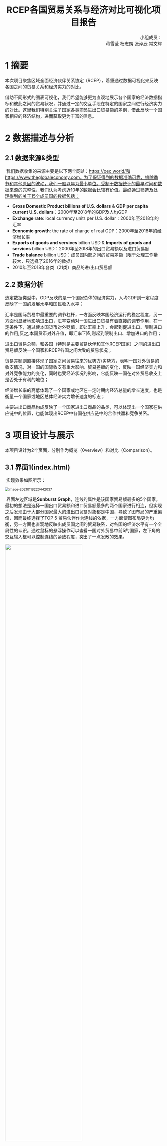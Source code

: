 <h1 align=center>RCEP各国贸易关系与经济对比可视化项目报告</h1>

<div align=right>小组成员：<br>蒋雪莹 杨志朗 张泽辰 常文辉
</div>


# 1 摘要

​		本次项目聚焦区域全面经济伙伴关系协定（RCEP），着重通过数据可视化来反映各国之间的贸易关系和经济实力的对比。

​		借助不同形式的图表可视化，我们希望能够更为直观地展示各个国家的经济数据指标和彼此之间的贸易状况，并通过一定的交互手段在特定的国家之间进行经济实力的对比。这里我们特别关注了国家各类商品进出口贸易额的差别，借此反映一个国家相应的经济结构，进而获取更为丰富的信息。

# 2 数据描述与分析

## 2.1 数据来源&类型

​		我们数据收集的来源主要是以下两个网站：https://oec.world/和https://www.theglobaleconomy.com。为了保证得到的数据准确可靠，排除季节和其他原因的波动，我们一般以年为最小单位。受制于数据统计的最早时间和数据来源的完整性，我们认为考虑近10年的数据会比较有价值。最终通过筛选及处理得到的关于15个成员国的数据包括：

- **Gross Domestic  Product billions of U.S. dollars** & **GDP per capita  current U.S. dollars**：2000年至2018年的GDP及人均GDP
- **Exchange rate**: local  currency units per U.S. dollar：2000年至2018年的汇率
- **Economic growth**:  the rate of change of real GDP：2000年至2018年的经济增长率
- **Exports of goods  and services** billion USD & **Imports of goods  and services** billion USD：2000年至2018年的出口贸易额以及进口贸易额
- **Trade balance** billion USD：成员国内部之间的贸易差额（限于处理工作量较大，只选择了2016年的数据）
- 2010年至2018年各类（21类）商品的进/出口贸易额

## 2.2 数据分析

​		选定数据类型中，GDP反映的是一个国家总体的经济实力，人均GDP则一定程度反映了一国的发展水平和国民收入水平；

​        汇率是国际贸易中最重要的调节杠杆，一方面反映本国经济运行的稳定程度，另一方面也显著地影响进出口，汇率变动对一国进出口贸易有着直接的调节作用，在一定条件下，通过使本国货币对外贬值，即让汇率上升，会起到促进出口、限制进口的作用;反之,本国货币对外升值，即汇率下降,则起到限制出口、增加进口的作用；

​        进出口贸易总额，和各国（特别是主要贸易伙伴和其他RCEP国家）之间的进出口贸易额反映一个国家和RCEP各国之间大致的贸易状况；

​        贸易差额则直接体现了国家之间贸易往来的优势方/劣势方，表明一国对外贸易的收支情况，对一国的国际收支有重大影响。贸易差额的变化，反映一国经济实力和对外竞争能力的变化，同时也受经济状况的影响，它能反映一国在对外贸易收支上是否处于有利的地位；

​        经济增长率的高低体现了一个国家或地区在一定时期内经济总量的增长速度，也是衡量一个国家或地区总体经济实力增长速度的标志；

​        主要进出口商品构成反映了一个国家进出口商品的品类，可以体现出一个国家在供应链中的位置，也能体现出RCEP中各国在供应链中的合作共赢和竞争关系。

# 3 项目设计与展示

​		本项目设计为2个页面，分别作为概览（Overview）和对比（Comparison）。

## 3.1 界面1(index.html)

​		实现效果如图所示：

<img src="C:\Users\Sherloque\AppData\Roaming\Typora\typora-user-images\image-20210118220442037.png" alt="image-20210118220442037" style="zoom:75%;" />

​		界面左边区域是**Sunburst Graph**，连线的属性是该国家贸易额最多的5个国家。最初的想法是选择一国出口贸易额和进口贸易额最多的两个国家进行相连，但实现之后发现由于大部分国家最大的进出口贸易对象都是中国，导致了图布局的严重偏倚，因而最终选择了TOP 5 贸易伙伴作为连线的依据，一方面使图布局更为均衡，另一方面也直观地反映出成员国之间的贸易联系，对各国的经济水平有一个全局性的认识。
​		通过鼠标的悬浮操作可以查看一国对外贸易中前5的国家，左下角的交互输入框可以控制连线的紧致程度，突出了一点发散的效果。

<img src="C:\Users\Sherloque\AppData\Roaming\Typora\typora-user-images\image-20210121152551058.png" style="width:70%">

​		界面右部分是使用**echarts**框架实现的世界地图，主要的目的是从地理角度提供对RCEP成员国概况的基本描述。地图界面可以通过鼠标拖拽或移动来聚焦于特定区域，并通过tooltip显示基本的数据属性——该国的GDP：

<img src="C:\Users\Sherloque\AppData\Roaming\Typora\typora-user-images\image-20210121105219365.png" alt="image-20210121105219365" style="zoom:70%;" />

## 3.2 界面2(view.html)

​		通过界面1的**NEXT**即可跳转至页面2（页面2相应的跳转则通过**BACK**实现），实现效果如图：

![image-20210121105302343](C:\Users\Sherloque\AppData\Roaming\Typora\typora-user-images\image-20210121105302343.png)

​		该界面的核心功能是对选定国家的经济状况进行对比，包含了三种视图：Line Chart，Radar Chart以及Drilldown Chart。界面左侧包含了交互组件，出于空间布局的考虑，我们只允许多选框选择2个或3个国家进行视图渲染，相应在下方添加选定国家的国旗作为指示。

​		中间位置的折线图对选定国家的特定经济数据类型进行展示，反映了近10年来该项经济指标的变化趋势，同时通过左上角的切换框，可以选择通过柱状图对限定时间范围内选定国家的经济数据的平均状况进行横向对比：

<img src="C:\Users\Sherloque\AppData\Roaming\Typora\typora-user-images\image-20210121105607815.png" alt="image-20210121105607815" style="width:50%;" align=left/><img src="C:\Users\Sherloque\AppData\Roaming\Typora\typora-user-images\image-20210121105647002.png" alt="image-20210121105647002" style="width:50%;" align=right/>

​		右侧的雷达图是对选定国家21类进出口商品的贸易额占比的展示（只选取了2016年的数据），通过左上方**legend**标签的排列次序对应国旗来指明国家，反映了各国进出口商品的构成状况的对比，突出了不同国家的经济结构的差异；而界面下方的Drilldown图表是单个国家占比最高的4类商品的分布状况，并通过图下方**Exports**和**Imports**按钮实现这两部分视图进/出口属性的切换。

​		同时通过鼠标单击某一商品对应的弧形可以切换到柱状图，具体查看这一类商品在2016年进/出口贸易额最多的5个国别/地区，反映了不同国家之间各类贸易商品的构成情况。

<img src="C:\Users\Sherloque\AppData\Roaming\Typora\typora-user-images\image-20210119225106649.png" alt="image-20210119225106649" style="width:50%;" /><img src="C:\Users\Sherloque\AppData\Roaming\Typora\typora-user-images\image-20210123222709568.png" style="width:50%;height:40" align=right>



# 4 可视化结果分析

## 4.1 World Map分析

<img src="C:\Users\Sherloque\AppData\Roaming\Typora\typora-user-images\image-20210121110642373.png" alt="image-20210121110642373" style="width:50%;" />

​		RCEP成员国的地理分布在东亚、东南亚、大洋洲，包含了中日韩澳新以及东盟十国。

## 4.2 Sunburst Graph分析

<img src="C:\Users\Sherloque\AppData\Roaming\Typora\typora-user-images\image-20210121110907486.png" alt="image-20210121110907486" style="width: 50%;" align=left/><img src="C:\Users\Sherloque\AppData\Roaming\Typora\typora-user-images\image-20210121111117094.png" alt="image-20210121110907486" style="width: 50%; zoom: 50%;" align=right/>

​		最初的Sunburst体现贸易顺差，反映了贸易关系中进出口差距；后续修改为一国TOP 5 的贸易国家，从中可看出中日和RCEP其他国家的贸易往来密切，而泰国在与东盟国家的贸易中占有较为重要的地位。

​		结合地理位置和贸易关系，反映出这样的一个事实：邻国之间贸易关系密切，从中国最大的5个RCEP成员内的贸易伙伴可见一斑；而澳新、老挝和越南、泰国、印尼和新马这样的贸易伙伴也体现了这样的联系。

## 4.3 雷达图分析

<img src="C:\Users\Sherloque\AppData\Roaming\Typora\typora-user-images\image-20210121112215709.png" alt="image-20210121112215709" style="zoom:70%;" />

如该示例中展示的澳大利亚、中国和日本的出口商品构成，这三国之间体现了商品类别互补的特点，在国际贸易分工中占有不同的地位：原材料和动物制品出口、中低端制造业以及高端制造业。

<img src="C:\Users\Sherloque\AppData\Roaming\Typora\typora-user-images\image-20210121112508273.png" alt="image-20210121112508273" style="zoom:70%;" />

而日本和韩国的出口商品构成反映的两国的商品类别几乎完全重合，存在着明显的竞争关系，但细化后商品构成仍然存在着一定差异。

## 4.4 环状图和柱状图分析

<img src="C:\Users\Sherloque\AppData\Roaming\Typora\typora-user-images\image-20210124173623018.png" alt="image-20210124173623018" style="zoom:70%;" />

​		从环状图来看，如果选择矿产品，可以发现澳大利亚大量出口，中日大量进口。那么是不是中日主要从澳大利亚进口矿产品呢？我们点击矿产品对应的圆弧观察跳转到的柱状图可以发现确实如此，中日是澳大利亚的矿产品的重要买家，中日进口矿产品也有相当一部分来自澳大利亚。对于交通运输类产品也是如此，日本大量出口，中澳大量进口。点进柱状图发现澳大利亚的交通运输产品确实很大一部分来自日本，中国也是日本交通运输产品的重要买家。

<img src="C:\Users\Sherloque\AppData\Roaming\Typora\typora-user-images\image-20210124174115521.png" alt="image-20210124174115521" style="zoom:80%;" />		而从产品进出口随时间变化的柱状图，我们可以看出不同国家之间产业转移的情况。比如就机械产品来说，中国波动上升，日本波动下降，越南不断上升。其中2011年-2012年日本机械产品出口显著下降，中国显著上升，是日本大地震后产业转移到中国的结果。

![image-20210124174153162](C:\Users\Sherloque\AppData\Roaming\Typora\typora-user-images\image-20210124174153162.png)		同样还可以观察纺织品的出口变化，柬埔寨不断上升，中国波动下降，越南不断上升。特别是2016年，中国纺织品出口显著下降，越南有所上升，这体现了中国人力成本提高后要素配置发生变化，低端制造业向其他国家转移的特点。

## 4.5 折线图分析

折线图可以呈现的维度很多，我们选取几个有代表性的来分析。我们观察中日韩三国GDP的对比，我们可以发现中国经济总量的绝对优势，超过日韩之和，经济总量占绝对优势：

<img src="C:\Users\Sherloque\AppData\Roaming\Typora\typora-user-images\image-20210124174340826.png" alt="image-20210124174340826" style="width:50%;" align=left /><img src="C:\Users\Sherloque\AppData\Roaming\Typora\typora-user-images\image-20210124174340826.png" alt="image-20210124174340826" style="width:50%;" align=right/>

我们还可以观察GDP增长率，中日和越南对比不难发现中国在二十年间以极快的速度增长，堪称经济奇迹。不过增速在近两年被越南超越，越南等RCEP中的发展中国家也有很强的潜力。

通过对比中国和马来西亚、泰国、越南等发展中国家的人均GDP可以发现中国人均GDP已经超越了大多数发展中国家（如泰国），将要超过马来西亚，迈入中等收入国家。但是，中国的人均GDP仍和新加坡、澳大利亚等发达国家有很大差距，仍需努力。通过对比我们也能看出RCEP中的国家既有发达国家，也有发展中国家，国民收入差距很大。

最后我们看到，RCEP中国家如中国、日本、越南进出口额都在波动增长，因而RCEP降低关税和贸易壁垒的协定，毫无疑问有利于RCEP内部国家的国际贸易，优势互补，可以预计RCEP内部国家间的贸易额还会继续增长。

# 5 小组分工

- 数据收集与处理：杨志朗、张泽辰
- 框架设计与布局：常文辉
- Sunburst Graph、World Map：常文辉
- Line Chart：蒋雪莹
- Radar Chart：杨志朗
- Drilldown Chart：张泽辰、常文辉
- Slides制作：杨志朗、张泽辰
- 报告撰写：常文辉、张泽辰
- 视频剪辑：杨志朗
- 海报设计：蒋雪莹